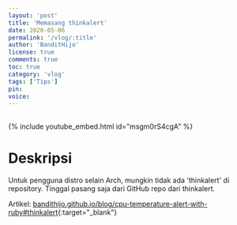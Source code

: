 ```yaml
---
layout: 'post'
title: 'Memasang thinkalert'
date: 2020-05-06
permalink: '/vlog/:title'
author: 'BanditHijo'
license: true
comments: true
toc: true
category: 'vlog'
tags: ['Tips']
pin:
voice:
---
```


<div style="margin-top:30px;"></div>

{% include youtube_embed.html id="msgm0rS4cgA" %}

# Deskripsi

Untuk pengguna distro selain Arch, mungkin tidak ada 'thinkalert' di repository. Tinggal pasang saja dari GitHub repo dari thinkalert.

Artikel: [bandithijo.github.io/blog/cpu-temperature-alert-with-ruby#thinkalert](https://bandithijo.github.io/blog/cpu-temperature-alert-with-ruby#thinkalert){:target="_blank"}
